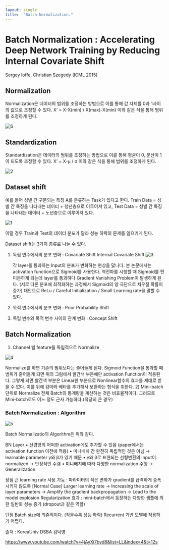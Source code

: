 ```yaml
---
layout: single
title:  "Batch Normalization."
---
```


# Batch Normalization : Accelerating Deep Network Training by Reducing Internal Covariate Shift
Sergey loffe, Christian Szegedy (ICML 2015)

## Normalization 
Normalization은 데이터의 범위를 조정하는 방법으로 이를 통해 값 자체를 0과 1사이의 값으로 조정할 수 있다.
X’ = X-X(min) / X(max)-X(min) 이와 같은 식을 통해 범위를 조정하게 된다.

![6](https://user-images.githubusercontent.com/33116818/116046927-815fed80-a6ae-11eb-81a4-934b7fbfa0cc.PNG)

## Standardization
Standardization은 데이터의 범위를 조정하는 방법으로 이를 통해 평균이 0, 분산이 1이 되도록 조정할 수 있다.
X’ = X-μ / σ 이와 같은 식을 통해 범위를 조정하게 된다.

![2](https://user-images.githubusercontent.com/33116818/116047014-99d00800-a6ae-11eb-9045-d0ecc21afbf0.PNG)

## Dataset shift
예를 들어 성별 간 구분되는 특징 A를 분류하는 Task가 있다고 한다.
Train Data = 성별 간 특징을 나타내는 데이터 + 청년층으로 이루어져 있고, Test Data = 성별 간 특징을 나타내는 데이터 + 노년층으로 이루어져 있다.

![1](https://user-images.githubusercontent.com/33116818/116047040-9fc5e900-a6ae-11eb-9883-a9d8c2095302.PNG)

이럴 경우 Train과 Test의 데이터 분포가 달라 성능 하락의 문제를 일으키게 된다.

Dataset shift는 3가지 종류로 나눌 수 있다.
1)	독립 변수에서의 분포 변화 : Covariate Shift
    Internal Covariate Shift
    ![3](https://user-images.githubusercontent.com/33116818/116047025-9ccaf880-a6ae-11eb-827e-2654e03e7b30.PNG)
    

    각 layer를 통과하는 Input의 분포가 변화하는 현상을 맗나다. 
    본 논문에서는 activation function으로 Sigmoid를 사용한다. 
    역전파를 시행할 때 Sigmoid를 편미분하게 되는데 layer를 통과하다 Gradient Vanishing Problem이 발생하게 된다. (서로 다른 분포에 최적화하는 과정에서 Sigmoid의 양 극단으로 치우칠 확률이 증가)
    대안으로 ReLu / Careful Initialization / Small Learning rate을 말할 수 있다. 
2)	목적 변수에서의 분포 변화 : Prior Probability Shift
3)	독립 변수와 목적 변수 사이의 관계 변화 : Concept Shift

## Batch Normalization
1) Channel 별 feature를 독립적으로 Normalize

![4](https://user-images.githubusercontent.com/33116818/116047050-a0f71600-a6ae-11eb-8616-a1775dd15638.PNG)

Normalize를 하면 기존의 범위보다는 줄어들게 된다.
Sigmoid Function을 통과할 때 범위가 줄어들게 되면 위의 그림에서 빨간색 부분에만 activation Function이 적용된다. 그렇게 되면 빨간색 부분은 Linear한 부분으로 Nonlinear함수의 효과를 제대로 받을 수 없다. 이를 위해 감마와 베타를 추가해서 보완하는 형식을 취한다.
2) Mini-batch 단위로 Normalize
전체 Batch의 통계량을 계산하는 것은 비효율적이다. 그러므로 Mini-batch로도 어느 정도 근사 가능하다.(적당히 큰 경우)

### Batch Normalization : Algorithm
![5](https://user-images.githubusercontent.com/33116818/116047051-a2c0d980-a6ae-11eb-9a9d-484c8aa0fedd.PNG)

Batch Normalizatio의 Algorithm은 위와 같다.

BN Layer
• 신경망의 어떠한 activation에도 추가할 수 있음 (paper에서는 activation function 이전에 적용)
• 미니배치 간 완전히 독립적인 것은 아님 → learnable parameter γ와 β가 있기 때문
• γ와 β로 표현되는 선형변환의 input이 normalized → 안정적인 수렴
• 미니배치에 따라 다양한 normalization 수행 → Generalization

장점
큰 learning rate 사용 가능 : 파라미터의 작은 변화가 gradient를 급격하게 증폭시키지 않도록
[Normal Case]
Larger learning rate → Increasing the scale of layer parameters → Amplify the gradient backpropagation → Lead to the model explosion
Regularization 효과 : mini-batch에서 등장하는 다양한 샘플에 의한 일반화 성능 증가 (dropout과 같은 역할)

단점
Batch size에 의존적이다. (작을수록 성능 하락)
Recurrent 기반 모델에 적용하기 어렵다.

출처 : KoreaUniv DSBA 김탁영

https://www.youtube.com/watch?v=4jAyXi7byd8&list=LL&index=4&t=12s
